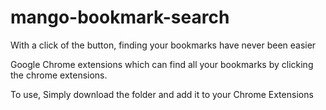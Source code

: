 # mango-bookmark-search
With a click of the button, finding your bookmarks have never been easier


Google Chrome extensions which can find all your bookmarks by clicking the chrome extensions.

To use, Simply download the folder and add it to your Chrome Extensions
